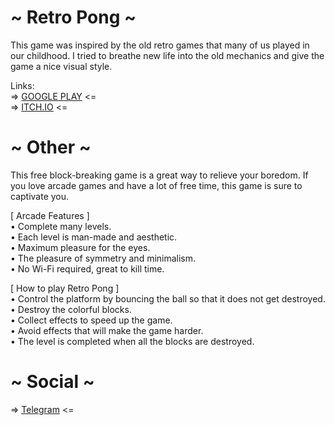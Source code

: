# ~ Retro Pong ~<br />
This game was inspired by the old retro games that many of us played in our childhood. I tried to breathe new life into the old mechanics and give the game a nice visual style.

Links:<br />
=> [GOOGLE PLAY](https://play.google.com/store/apps/details?id=com.RivgoGames.RetroPong) <=<br />
=> [ITCH.IO](https://rivgogames.itch.io/retro-pong) <=

# ~ Other ~
This free block-breaking game is a great way to relieve your boredom. If you love arcade games and have a lot of free time, this game is sure to captivate you.

[ Arcade Features ]<br />
• Complete many levels.<br />
• Each level is man-made and aesthetic.<br />
• Maximum pleasure for the eyes.<br />
• The pleasure of symmetry and minimalism.<br />
• No Wi-Fi required, great to kill time.<br />

[ How to play Retro Pong ]<br />
• Control the platform by bouncing the ball so that it does not get destroyed.<br />
• Destroy the colorful blocks.<br />
• Collect effects to speed up the game.<br />
• Avoid effects that will make the game harder.<br />
• The level is completed when all the blocks are destroyed.<br />

# ~ Social ~<br />
=> [Telegram](https://t.me/rivgo_games) <=
